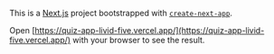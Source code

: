 This is a [Next.js](https://nextjs.org) project bootstrapped with [`create-next-app`](https://nextjs.org/docs/app/api-reference/cli/create-next-app).

Open [https://quiz-app-livid-five.vercel.app/](https://quiz-app-livid-five.vercel.app/) with your browser to see the result.

